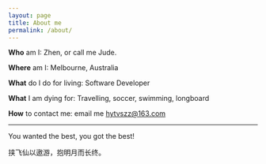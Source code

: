 ```yaml
---
layout: page
title: About me
permalink: /about/
---
```



**Who** am I: Zhen, or call me Jude.

**Where** am I: Melbourne, Australia

**What** do I do for living: Software Developer

**What** I am dying for: Travelling, soccer, swimming, longboard

**How** to contact me: email me <hytvszz@163.com>

----
You wanted the best, you got the best!

挟飞仙以遨游，抱明月而长终。
